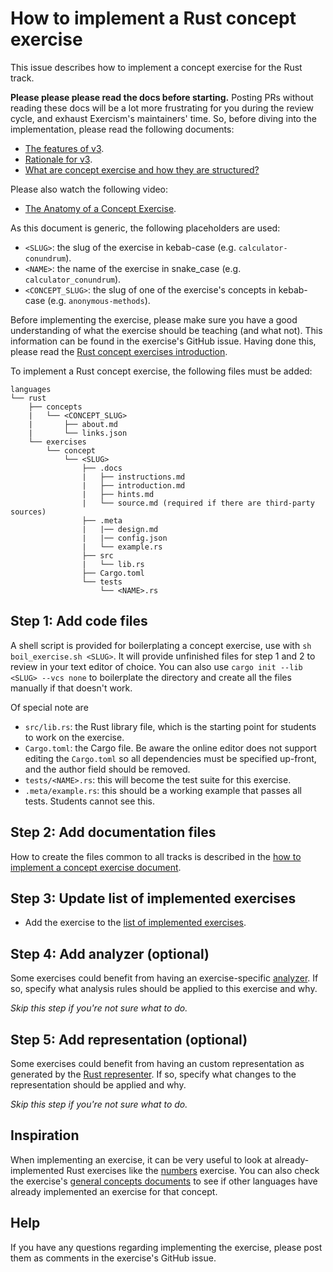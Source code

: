 # How to implement a Rust concept exercise

This issue describes how to implement a concept exercise for the Rust track.

**Please please please read the docs before starting.** Posting PRs without reading these docs will be a lot more frustrating for you during the review cycle, and exhaust Exercism's maintainers' time. So, before diving into the implementation, please read the following documents:

- [The features of v3][docs-features-of-v3].
- [Rationale for v3][docs-rationale-for-v3].
- [What are concept exercise and how they are structured?][docs-concept-exercises]

Please also watch the following video:

- [The Anatomy of a Concept Exercise][anatomy-of-a-concept-exercise].

As this document is generic, the following placeholders are used:

- `<SLUG>`: the slug of the exercise in kebab-case (e.g. `calculator-conundrum`).
- `<NAME>`: the name of the exercise in snake_case (e.g. `calculator_conundrum`).
- `<CONCEPT_SLUG>`: the slug of one of the exercise's concepts in kebab-case (e.g. `anonymous-methods`).

Before implementing the exercise, please make sure you have a good understanding of what the exercise should be teaching (and what not). This information can be found in the exercise's GitHub issue. Having done this, please read the [Rust concept exercises introduction][concept-exercises].

To implement a Rust concept exercise, the following files must be added:

```
languages
└── rust
    ├── concepts
    |   └── <CONCEPT_SLUG>
    |       ├── about.md
    |       └── links.json
    └── exercises
        └── concept
            └── <SLUG>
                ├── .docs
                |   ├── instructions.md
                |   ├── introduction.md
                |   ├── hints.md
                |   └── source.md (required if there are third-party sources)
                ├── .meta
                |   |── design.md
                |   |── config.json
                |   └── example.rs
                ├── src
                |   └── lib.rs
                ├── Cargo.toml
                └── tests
                    └── <NAME>.rs
```

## Step 1: Add code files

A shell script is provided for boilerplating a concept exercise, use with `sh boil_exercise.sh <SLUG>`. It will provide unfinished files for step 1 and 2 to review in your text editor of choice. You can also use `cargo init --lib <SLUG> --vcs none` to boilerplate the directory and create all the files manually if that doesn't work.

Of special note are

- `src/lib.rs`: the Rust library file, which is the starting point for students to work on the exercise.
- `Cargo.toml`: the Cargo file. Be aware the online editor does not support editing the `Cargo.toml` so all dependencies must be specified up-front, and the author field should be removed.
- `tests/<NAME>.rs`: this will become the test suite for this exercise.
- `.meta/example.rs`: this should be a working example that passes all tests. Students cannot see this.

## Step 2: Add documentation files

How to create the files common to all tracks is described in the [how to implement a concept exercise document][how-to-implement-a-concept-exercise].

## Step 3: Update list of implemented exercises

- Add the exercise to the [list of implemented exercises][implemented-exercises].

## Step 4: Add analyzer (optional)

Some exercises could benefit from having an exercise-specific [analyzer][analyzer]. If so, specify what analysis rules should be applied to this exercise and why.

_Skip this step if you're not sure what to do._

## Step 5: Add representation (optional)

Some exercises could benefit from having an custom representation as generated by the [Rust representer][representer]. If so, specify what changes to the representation should be applied and why.

_Skip this step if you're not sure what to do._

## Inspiration

When implementing an exercise, it can be very useful to look at already-implemented Rust exercises like the [numbers][concept-exercise-numbers] exercise. You can also check the exercise's [general concepts documents][reference] to see if other languages have already implemented an exercise for that concept.

## Help

If you have any questions regarding implementing the exercise, please post them as comments in the exercise's GitHub issue.

[analyzer]: https://github.com/exercism/rust-analyzer
[representer]: https://github.com/exercism/v3/issues/new/choose
[concept-exercises]: ../exercises/concept/README.md
[how-to-implement-a-concept-exercise]: ../../../docs/maintainers/generic-how-to-implement-a-concept-exercise.md
[docs-concept-exercises]: ../../../docs/concept-exercises.md
[docs-rationale-for-v3]: ../../../docs/rationale-for-v3.md
[docs-features-of-v3]: ../../../docs/features-of-v3.md
[anatomy-of-a-concept-exercise]: https://www.youtube.com/watch?v=gkbBqd7hPrA
[concept-exercise-numbers]: ../exercises/concept/numbers
[reference]: ../../../reference
[implemented-exercises]: ../exercises/concept/README.md#implemented-exercises
